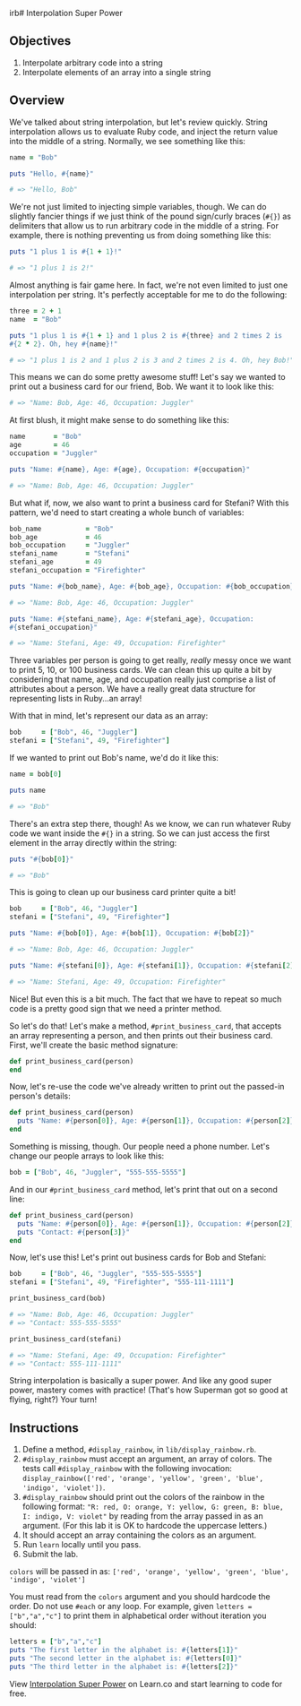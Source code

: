 irb# Interpolation Super Power

## Objectives

1. Interpolate arbitrary code into a string
2. Interpolate elements of an array into a single string

## Overview

We've talked about string interpolation, but let's review quickly. String interpolation allows us to evaluate Ruby code, and inject the return value into the middle of a string. Normally, we see something like this:

```ruby
name = "Bob"

puts "Hello, #{name}"

# => "Hello, Bob"
```

We're not just limited to injecting simple variables, though. We can do slightly fancier things if we just think of the pound sign/curly braces (`#{}`) as delimiters that allow us to run arbitrary code in the middle of a string. For example, there is nothing preventing us from doing something like this:

```ruby
puts "1 plus 1 is #{1 + 1}!"

# => "1 plus 1 is 2!"
```

Almost anything is fair game here. In fact, we're not even limited to just one interpolation per string. It's perfectly acceptable for me to do the following:

```ruby
three = 2 + 1
name  = "Bob"

puts "1 plus 1 is #{1 + 1} and 1 plus 2 is #{three} and 2 times 2 is
#{2 * 2}. Oh, hey #{name}!"

# => "1 plus 1 is 2 and 1 plus 2 is 3 and 2 times 2 is 4. Oh, hey Bob!"
```

This means we can do some pretty awesome stuff! Let's say we wanted to print out a business card for our friend, Bob. We want it to look like this:

```ruby
# => "Name: Bob, Age: 46, Occupation: Juggler"
```

At first blush, it might make sense to do something like this:

```ruby
name       = "Bob"
age        = 46
occupation = "Juggler"

puts "Name: #{name}, Age: #{age}, Occupation: #{occupation}"

# => "Name: Bob, Age: 46, Occupation: Juggler"
```

But what if, now, we also want to print a business card for Stefani? With this pattern, we'd need to start creating a whole bunch of variables:

```ruby
bob_name           = "Bob"
bob_age            = 46
bob_occupation     = "Juggler"
stefani_name       = "Stefani"
stefani_age        = 49
stefani_occupation = "Firefighter"

puts "Name: #{bob_name}, Age: #{bob_age}, Occupation: #{bob_occupation}"

# => "Name: Bob, Age: 46, Occupation: Juggler"

puts "Name: #{stefani_name}, Age: #{stefani_age}, Occupation:
#{stefani_occupation}"

# => "Name: Stefani, Age: 49, Occupation: Firefighter"
```

Three variables per person is going to get really, *really* messy once we want to print 5, 10, or 100 business cards. We can clean this up quite a bit by considering that name, age, and occupation really just comprise a list of attributes about a person. We have a really great data structure for representing lists in Ruby...an array!

With that in mind, let's represent our data as an array:

```ruby
bob     = ["Bob", 46, "Juggler"]
stefani = ["Stefani", 49, "Firefighter"]
```

If we wanted to print out Bob's name, we'd do it like this:

```ruby
name = bob[0]

puts name

# => "Bob"
```

There's an extra step there, though! As we know, we can run whatever Ruby code we want inside the `#{}` in a string. So we can just access the first element in the array directly within the string:

```ruby
puts "#{bob[0]}"

# => "Bob"
```

This is going to clean up our business card printer quite a bit!

```ruby
bob     = ["Bob", 46, "Juggler"]
stefani = ["Stefani", 49, "Firefighter"]

puts "Name: #{bob[0]}, Age: #{bob[1]}, Occupation: #{bob[2]}"

# => "Name: Bob, Age: 46, Occupation: Juggler"

puts "Name: #{stefani[0]}, Age: #{stefani[1]}, Occupation: #{stefani[2]}"

# => "Name: Stefani, Age: 49, Occupation: Firefighter"
```

Nice! But even this is a bit much. The fact that we have to repeat so much code is a pretty good sign that we need a printer method.

So let's do that! Let's make a method, `#print_business_card`, that accepts an array representing a person, and then prints out their business card. First, we'll create the basic method signature:

```ruby
def print_business_card(person)
end
```

Now, let's re-use the code we've already written to print out the passed-in person's details:

```ruby
def print_business_card(person)
  puts "Name: #{person[0]}, Age: #{person[1]}, Occupation: #{person[2]}"
end
```

Something is missing, though. Our people need a phone number. Let's change our people arrays to look like this:

```ruby
bob = ["Bob", 46, "Juggler", "555-555-5555"]
```

And in our `#print_business_card` method, let's print that out on a second line:

```ruby
def print_business_card(person)
  puts "Name: #{person[0]}, Age: #{person[1]}, Occupation: #{person[2]}"
  puts "Contact: #{person[3]}"
end
```

Now, let's use this! Let's print out business cards for Bob and Stefani:

```ruby
bob     = ["Bob", 46, "Juggler", "555-555-5555"]
stefani = ["Stefani", 49, "Firefighter", "555-111-1111"]

print_business_card(bob)

# => "Name: Bob, Age: 46, Occupation: Juggler"
# => "Contact: 555-555-5555"

print_business_card(stefani)

# => "Name: Stefani, Age: 49, Occupation: Firefighter"
# => "Contact: 555-111-1111"
```

String interpolation is basically a super power. And like any good super power, mastery comes with practice! (That's how Superman got so good at flying, right?) Your turn!

## Instructions

1. Define a method, `#display_rainbow`, in `lib/display_rainbow.rb`.
2. `#display_rainbow` must accept an argument, an array of colors. The tests call `#display_rainbow` with the following invocation: `display_rainbow(['red', 'orange', 'yellow', 'green', 'blue', 'indigo', 'violet'])`.
3. `#display_rainbow` should print out the colors of the rainbow in the following format: `"R: red, O: orange, Y: yellow, G: green, B: blue, I: indigo, V: violet"` by reading from the array passed in as an argument. (For this lab it is OK to hardcode the uppercase letters.)
4. It should accept an array containing the colors as an argument.
5. Run `learn` locally until you pass.
6. Submit the lab.

`colors` will be passed in as: `['red', 'orange', 'yellow', 'green', 'blue', 'indigo', 'violet']`

You must read from the `colors` argument and you should hardcode the order. Do not use `#each` or any loop. For example, given `letters = ["b","a","c"]` to print them in alphabetical order without iteration you should:

```ruby
letters = ["b","a","c"]
puts "The first letter in the alphabet is: #{letters[1]}"
puts "The second letter in the alphabet is: #{letters[0]}"
puts "The third letter in the alphabet is: #{letters[2]}"
```

<p data-visibility='hidden'>View <a href='https://learn.co/lessons/interpolation-super-power' title='Interpolation Super Power'>Interpolation Super Power</a> on Learn.co and start learning to code for free.</p>
